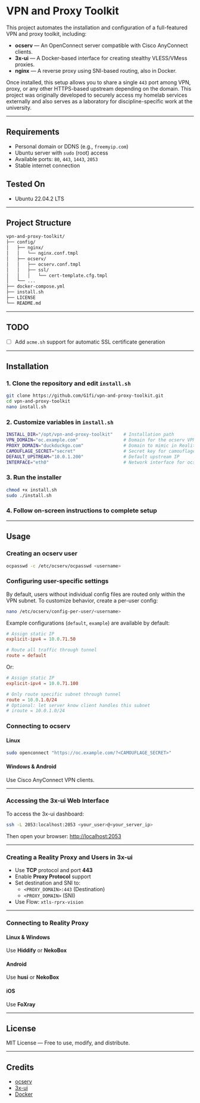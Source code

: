 # VPN and Proxy Toolkit

This project automates the installation and configuration of a full-featured VPN and proxy toolkit, including:

- **ocserv** — An OpenConnect server compatible with Cisco AnyConnect clients.
- **3x-ui** — A Docker-based interface for creating stealthy VLESS/VMess proxies.
- **nginx** — A reverse proxy using SNI-based routing, also in Docker.

Once installed, this setup allows you to share a single `443` port among VPN, proxy, or any other HTTPS-based upstream depending on the domain.
This project was originally developed to securely access my homelab services externally and also serves as a laboratory for discipline-specific work at the university.

---

## Requirements

- Personal domain or DDNS (e.g., `freemyip.com`)
- Ubuntu server with `sudo` (root) access
- Available ports: `80`, `443`, `1443`, `2053`
- Stable internet connection

## Tested On

- Ubuntu 22.04.2 LTS

---

## Project Structure

```bash
vpn-and-proxy-toolkit/
├── config/
│   ├── nginx/
│   │   └── nginx.conf.tmpl
│   ├── ocserv/
│   │   ├── ocserv.conf.tmpl
│   │   ├── ssl/
│   │   │   └── cert-template.cfg.tmpl
│   └── ...
├── docker-compose.yml
├── install.sh
├── LICENSE
└── README.md
```

---

## TODO

- [ ] Add `acme.sh` support for automatic SSL certificate generation

---

## Installation

### 1. Clone the repository and edit `install.sh`

```bash
git clone https://github.com/G1fi/vpn-and-proxy-toolkit.git
cd vpn-and-proxy-toolkit
nano install.sh
```

### 2. Customize variables in `install.sh`

```bash
INSTALL_DIR="/opt/vpn-and-proxy-toolkit"    # Installation path
VPN_DOMAIN="oc.example.com"                 # Domain for the ocserv VPN
PROXY_DOMAIN="duckduckgo.com"               # Domain to mimic in Reality proxy
CAMOUFLAGE_SECRET="secret"                  # Secret key for camouflage
DEFAULT_UPSTREAM="10.0.1.200"               # Default upstream IP
INTERFACE="eth0"                            # Network interface for ocserv
```

### 3. Run the installer

```bash
chmod +x install.sh
sudo ./install.sh
```

### 4. Follow on-screen instructions to complete setup

---

## Usage

### Creating an ocserv user

```bash
ocpasswd -c /etc/ocserv/ocpasswd <username>
```

### Configuring user-specific settings

By default, users without individual config files are routed only within the VPN subnet.
To customize behavior, create a per-user config:

```bash
nano /etc/ocserv/config-per-user/<username>
```

Example configurations (`default`, `example`) are available by default:

```conf
# Assign static IP
explicit-ipv4 = 10.0.71.50

# Route all traffic through tunnel
route = default
```

Or:

```conf
# Assign static IP
explicit-ipv4 = 10.0.71.100

# Only route specific subnet through tunnel
route = 10.0.1.0/24
# Optional: let server know client handles this subnet
# iroute = 10.0.1.0/24
```

### Connecting to ocserv

#### Linux

```bash
sudo openconnect "https://oc.example.com/?<CAMOUFLAGE_SECRET>"
```

#### Windows & Android

Use Cisco AnyConnect VPN clients.

---

### Accessing the 3x-ui Web Interface

To access the 3x-ui dashboard:

```bash
ssh -L 2053:localhost:2053 <your_user>@<your_server_ip>
```

Then open your browser: [http://localhost:2053](http://localhost:2053)

---

### Creating a Reality Proxy and Users in 3x-ui

- Use **TCP** protocol and port **443**
- Enable **Proxy Protocol** support
- Set destination and SNI to:
  - `<PROXY_DOMAIN>:443` (Destination)
  - `<PROXY_DOMAIN>` (SNI)
- Use Flow: `xtls-rprx-vision`

---

### Connecting to Reality Proxy

#### Linux & Windows

Use **Hiddify** or **NekoBox**

#### Android

Use **husi** or **NekoBox**

#### iOS

Use **FoXray**

---

## License

MIT License — Free to use, modify, and distribute.

---

## Credits

- [ocserv](https://gitlab.com/openconnect/ocserv/)
- [3x-ui](https://github.com/MHSanaei/3x-ui)
- [Docker](https://www.docker.com/)

